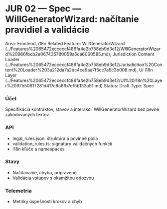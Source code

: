 # JUR 02 — Spec — WillGeneratorWizard: načítanie pravidiel a validácie

Area: Frontend, i18n
Related Feature: WillGeneratorWizard (../Features%2065472ecceccf486fa4e2b758eb9d3e12/WillGeneratorWizard%20986fbcb2e067435780059a5ca6060585.md), Jurisdiction Content Loader (../Features%2065472ecceccf486fa4e2b758eb9d3e12/Jurisdiction%20Content%20Loader%203a212da7a2dc4ce9aa7f5cc7a5c3b008.md), UI i18n Layer (../Features%2065472ecceccf486fa4e2b758eb9d3e12/UI%20i18n%20Layer%2097b50617281d417c8a6fb7ef5b133a51.md)
Status: Draft
Type: Spec

### Účel

Špecifikácia kontraktov, stavov a interakcií WillGeneratorWizard bez pevne zakódovaných textov.

### API

- legal_rules.json: štruktúra a povinné polia
- validation_rules.ts: signatúry validačných funkcií
- i18n kľúče a namespaces

### Stavy

- Načítavanie, chyba, pripravené
- Validácia vstupov s okamžitou odozvou

### Telemetria

- Metriky úspešnosti krokov a chýb